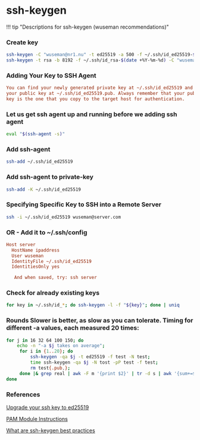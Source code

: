 # ssh-keygen

!!! tip "Descriptions for ssh-keygen (wuseman recommendations)"

### Create key
```sh
ssh-keygen -C "wuseman@nr1.nu" -t ed25519 -a 500 -f ~/.ssh/id_ed25519-$(date +%Y-%m-%d)
ssh-keygen -t rsa -b 8192 -f ~/.ssh/id_rsa-$(date +%Y-%m-%d) -C "wuseman@nr1.nu"

```

### Adding Your Key to SSH Agent
```ini
You can find your newly generated private key at ~/.ssh/id_ed25519 and 
your public key at ~/.ssh/id_ed25519.pub. Always remember that your public 
key is the one that you copy to the target host for authentication.
```

### Let us get ssh agent up and running before we adding ssh agent

```sh
eval "$(ssh-agent -s)"
```

### Add ssh-agent

```sh
ssh-add ~/.ssh/id_ed25519
```

### Add ssh-agent to private-key

```sh
ssh-add -K ~/.ssh/id_ed25519
```
### Specifying Specific Key to SSH into a Remote Server

```sh
ssh -i ~/.ssh/id_ed25519 wuseman@server.com
```

### OR - Add it to ~/.ssh/config

```ini
Host server
  HostName ipaddress
  User wuseman
  IdentityFile ~/.ssh/id_ed25519
  IdentitiesOnly yes

   And when saved, try: ssh server
```

### Check for already existing keys

```sh
for key in ~/.ssh/id_*; do ssh-keygen -l -f "${key}"; done | uniq
```

### Rounds Slower is better, as slow as you can tolerate. Timing for different -a values, each measured 20 times:

```sh
for j in 16 32 64 100 150; do
    echo -n "-a $j takes on average";
     for i in {1..20}; do
         ssh-keygen -qa $j -t ed25519 -f test -N test;
         time ssh-keygen -qa $j -N tost -pP test -f test;
         rm test{.pub,};
     done |& grep real | awk -F m '{print $2}' | tr -d s | awk '{sum+=$1} END{print sum/NR}';
done
```

### References

[Upgrade your ssh key to ed25519](https://medium.com/risan/upgrade-your-ssh-key-to-ed25519-c6e8d60d3c54)

[PAM Module Instructions](https://github.com/google/google-authenticator/wiki/PAM-Module-Instructions)

[What are ssh-keygen best practices](https://security.stackexchange.com/questions/143442/what-are-ssh-keygen-best-practices)

